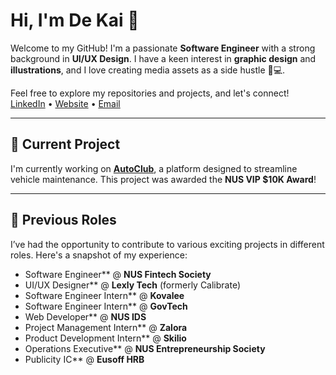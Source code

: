 # Hi, I'm De Kai 👋

Welcome to my GitHub! I'm a passionate **Software Engineer** with a strong background in **UI/UX Design**. I have a keen interest in **graphic design** and **illustrations**, and I love creating media assets as a side hustle 🎨💻.

Feel free to explore my repositories and projects, and let's connect!  
[LinkedIn](https://www.linkedin.com/in/tohdekai/) • [Website](https://tohdekai.com/) • [Email](mailto:tohdekai@outlook.com)

---

## 🚀 Current Project
I'm currently working on **[AutoClub](https://www.autoclub.sg/)**, a platform designed to streamline vehicle maintenance. This project was awarded the **NUS VIP $10K Award**!

---

## 💼 Previous Roles
I’ve had the opportunity to contribute to various exciting projects in different roles. Here's a snapshot of my experience:

- Software Engineer** @ **NUS Fintech Society**
- UI/UX Designer** @ **Lexly Tech** (formerly Calibrate)
- Software Engineer Intern** @ **Kovalee**
- Software Engineer Intern** @ **GovTech**
- Web Developer** @ **NUS IDS**
- Project Management Intern** @ **Zalora**
- Product Development Intern** @ **Skilio**
- Operations Executive** @ **NUS Entrepreneurship Society**
- Publicity IC** @ **Eusoff HRB**

